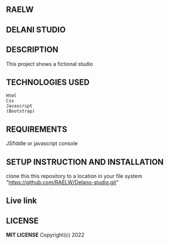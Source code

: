 ## RAELW
## DELANI STUDIO
## DESCRIPTION
   This project shows a fictional studio
## TECHNOLOGIES USED
    Html
    Css
    Javascript 
    (Bootstrap)
## REQUIREMENTS
   JSfiddle or javascript console
## SETUP INSTRUCTION AND INSTALLATION
   clone this this repository to a location in your file system
   "https://github.com/RAELW/Delano-studio.git"
## Live link
## LICENSE
   **MIT LICENSE**
   Copyright(c) 2022 


